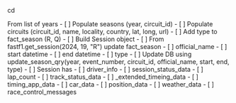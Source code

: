 cd

 From list of years
	- [ ] Populate seasons (year, circuit_id)
	- [ ] Populate circuits (circuit_id, name, locality, country, lat, long, url)
	- [ ] Add type to fact_season (R, Q)
	- [ ] Build Session object
	- [ ] From fastf1.get_session(2024, 19, "R") update fact_season
		- [ ] official_name
		- [ ] start datetime
		- [ ] end datetime
		- [ ] type
		- [ ] Update DB using update_season_qry(year, event_number, circuit_id, official_name, start, end, type)
	- [ ] Session has
		- [ ] driver_info
		- [ ] session_status_data
		- [ ] lap_count
		- [ ] track_status_data
		- [ ] \_extended_timeing_data
		- [ ] timing_app_data
		- [ ] car_data
		- [ ] position_data
		- [ ] weather_data
		- [ ] race_control_messages